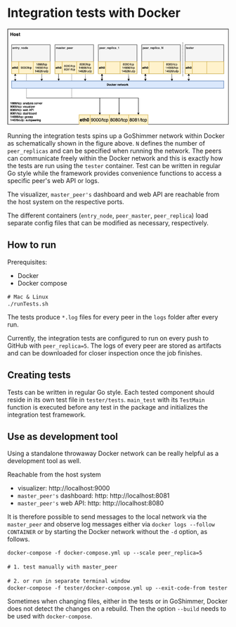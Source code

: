 # Integration tests with Docker

![Integration testing setup](../../images/integration-testing-setup.png)

Running the integration tests spins up a GoShimmer network within Docker as schematically shown in the figure above.
`N` defines the number of `peer_replicas` and can be specified when running the network.
The peers can communicate freely within the Docker network and this is exactly how the tests are run using the `tester` container.
Test can be written in regular Go style while the framework provides convenience functions to access a specific peer's web API or logs.

The visualizer, `master_peer's` dashboard and web API are reachable from the host system on the respective ports.

The different containers (`entry_node`, `peer_master`, `peer_replica`) load separate config files that can be modified as necessary, respectively. 

## How to run
Prerequisites: 
- Docker
- Docker compose

```
# Mac & Linux
./runTests.sh
```
The tests produce `*.log` files for every peer in the `logs` folder after every run.

Currently, the integration tests are configured to run on every push to GitHub with `peer_replica=5`. 
The logs of every peer are stored as artifacts and can be downloaded for closer inspection once the job finishes.

## Creating tests
Tests can be written in regular Go style. Each tested component should reside in its own test file in `tester/tests`.
`main_test` with its `TestMain` function is executed before any test in the package and initializes the integration test framework.


## Use as development tool
Using a standalone throwaway Docker network can be really helpful as a development tool as well. 

Reachable from the host system
- visualizer: http://localhost:9000
- `master_peer's` dashboard: http: http://localhost:8081
- `master_peer's` web API: http: http://localhost:8080

It is therefore possible to send messages to the local network via the `master_peer` and observe log messages either 
via `docker logs --follow CONTAINER` or by starting the Docker network without the `-d` option, as follows.

```
docker-compose -f docker-compose.yml up --scale peer_replica=5

# 1. test manually with master_peer

# 2. or run in separate terminal window
docker-compose -f tester/docker-compose.yml up --exit-code-from tester
```
Sometimes when changing files, either in the tests or in GoShimmer, Docker does not detect the changes on a rebuild. 
Then the option `--build` needs to be used with `docker-compose`.